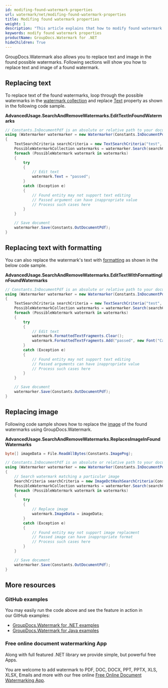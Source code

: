 ```yaml
---
id: modifing-found-watermark-properties
url: watermark/net/modifing-found-watermark-properties
title: Modifing found watermark properties
weight: 1
description: "This article explains that how to modify found watermark properties while using GroupDocs. Watermarks API."
keywords: modify found watermark properties
productName: GroupDocs.Watermark for .NET
hideChildren: True
---
```

GroupDocs.Watermark also allows you to replace text and image in the found possible watermarks. Following sections will show you how to replace text and image of a found watermark.

## Replacing text

To replace text of the found watermarks, loop through the possible watermarks in the [watermark collection](https://apireference.groupdocs.com/net/watermark/groupdocs.watermark.search/possiblewatermarkcollection) and replace [Text](https://apireference.groupdocs.com/net/watermark/groupdocs.watermark.search/possiblewatermark/properties/text) property as shown in the following code sample.

**AdvancedUsage.SearchAndRemoveWatermarks.EditTextInFoundWatermarks**

```csharp
// Constants.InDocumentPdf is an absolute or relative path to your document. Ex: @"C:\Docs\document.pdf"
using (Watermarker watermarker = new Watermarker(Constants.InDocumentPdf))
{
    TextSearchCriteria searchCriteria = new TextSearchCriteria("test", false);
    PossibleWatermarkCollection watermarks = watermarker.Search(searchCriteria);
    foreach (PossibleWatermark watermark in watermarks)
    {
        try
        {
            // Edit text
            watermark.Text = "passed";
        }
        catch (Exception e)
        {
            // Found entity may not support text editing
            // Passed argument can have inappropriate value
            // Process such cases here
        }
    }

    // Save document
    watermarker.Save(Constants.OutDocumentPdf);
}
```

## Replacing text with formatting

You can also replace the watermark's text with [formatting](https://apireference.groupdocs.com/net/watermark/groupdocs.watermark.search/possiblewatermark/properties/formattedtextfragments) as shown in the below code sample.

**AdvancedUsage.SearchAndRemoveWatermarks.EditTextWithFormattingInFoundWatermarks**

```csharp
// Constants.InDocumentPdf is an absolute or relative path to your document. Ex: @"C:\Docs\document.pdf"
using (Watermarker watermarker = new Watermarker(Constants.InDocumentPdf))
{
    TextSearchCriteria searchCriteria = new TextSearchCriteria("test", false);
    PossibleWatermarkCollection watermarks = watermarker.Search(searchCriteria);
    foreach (PossibleWatermark watermark in watermarks)
    {
        try
        {
            // Edit text
            watermark.FormattedTextFragments.Clear();
            watermark.FormattedTextFragments.Add("passed", new Font("Calibri", 19, FontStyle.Bold), Color.Red, Color.Aqua);
        }
        catch (Exception e)
        {
            // Found entity may not support text editing
            // Passed arguments can have inappropriate value
            // Process such cases here
        }
    }

    // Save document
    watermarker.Save(Constants.OutDocumentPdf);
}
```

## Replacing image

Following code sample shows how to replace the [image](https://apireference.groupdocs.com/net/watermark/groupdocs.watermark.search/possiblewatermark/properties/imagedata) of the found watermarks using GroupDocs.Watermark.

**AdvancedUsage.SearchAndRemoveWatermarks.ReplacesImageInFoundWatermarks**

```csharp
byte[] imageData = File.ReadAllBytes(Constants.ImagePng);

// Constants.InDocumentPdf is an absolute or relative path to your document. Ex: @"C:\Docs\document.pdf"
using (Watermarker watermarker = new Watermarker(Constants.InDocumentPdf))
{
    // Search watermark matching a particular image
    SearchCriteria searchCriteria = new ImageDctHashSearchCriteria(Constants.LogoBmp);
    PossibleWatermarkCollection watermarks = watermarker.Search(searchCriteria);
    foreach (PossibleWatermark watermark in watermarks)
    {
        try
        {
            // Replace image
            watermark.ImageData = imageData;
        }
        catch (Exception e)
        {
            // Found entity may not support image replacment
            // Passed image can have inappropriate format
            // Process such cases here
        }
    }

    // Save document
    watermarker.Save(Constants.OutDocumentPdf);
}
```

## More resources

### GitHub examples

You may easily run the code above and see the feature in action in our GitHub examples:

* [GroupDocs.Watermark for .NET examples](https://github.com/groupdocs-watermark/GroupDocs.Watermark-for-.NET)
* [GroupDocs.Watermark for Java examples](https://github.com/groupdocs-watermark/GroupDocs.Watermark-for-Java)

### Free online document watermarking App

Along with full featured .NET library we provide simple, but powerful free Apps.

You are welcome to add watermark to PDF, DOC, DOCX, PPT, PPTX, XLS, XLSX, Emails and more with our free online [Free Online Document Watermarking App](https://products.groupdocs.app/watermark).
